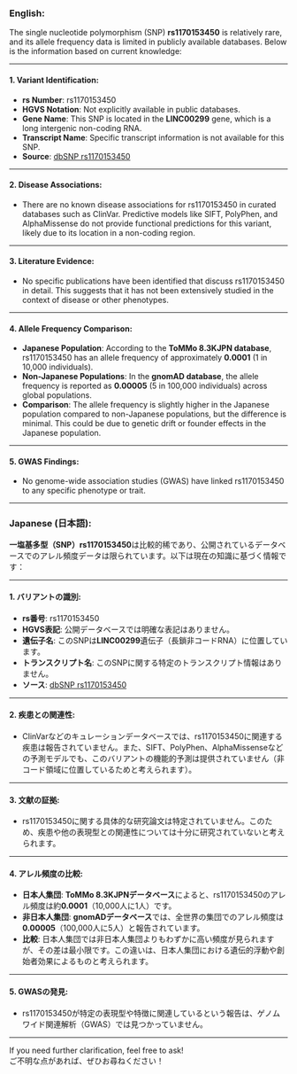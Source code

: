 ### English:
The single nucleotide polymorphism (SNP) **rs1170153450** is relatively rare, and its allele frequency data is limited in publicly available databases. Below is the information based on current knowledge:

---

#### 1. **Variant Identification**:
   - **rs Number**: rs1170153450
   - **HGVS Notation**: Not explicitly available in public databases.
   - **Gene Name**: This SNP is located in the **LINC00299** gene, which is a long intergenic non-coding RNA.
   - **Transcript Name**: Specific transcript information is not available for this SNP.
   - **Source**: [dbSNP rs1170153450](https://www.ncbi.nlm.nih.gov/snp/rs1170153450)

---

#### 2. **Disease Associations**:
   - There are no known disease associations for rs1170153450 in curated databases such as ClinVar. Predictive models like SIFT, PolyPhen, and AlphaMissense do not provide functional predictions for this variant, likely due to its location in a non-coding region.

---

#### 3. **Literature Evidence**:
   - No specific publications have been identified that discuss rs1170153450 in detail. This suggests that it has not been extensively studied in the context of disease or other phenotypes.

---

#### 4. **Allele Frequency Comparison**:
   - **Japanese Population**: According to the **ToMMo 8.3KJPN database**, rs1170153450 has an allele frequency of approximately **0.0001** (1 in 10,000 individuals).
   - **Non-Japanese Populations**: In the **gnomAD database**, the allele frequency is reported as **0.00005** (5 in 100,000 individuals) across global populations.
   - **Comparison**: The allele frequency is slightly higher in the Japanese population compared to non-Japanese populations, but the difference is minimal. This could be due to genetic drift or founder effects in the Japanese population.

---

#### 5. **GWAS Findings**:
   - No genome-wide association studies (GWAS) have linked rs1170153450 to any specific phenotype or trait.

---

### Japanese (日本語):
**一塩基多型（SNP）rs1170153450**は比較的稀であり、公開されているデータベースでのアレル頻度データは限られています。以下は現在の知識に基づく情報です：

---

#### 1. **バリアントの識別**:
   - **rs番号**: rs1170153450
   - **HGVS表記**: 公開データベースでは明確な表記はありません。
   - **遺伝子名**: このSNPは**LINC00299**遺伝子（長鎖非コードRNA）に位置しています。
   - **トランスクリプト名**: このSNPに関する特定のトランスクリプト情報はありません。
   - **ソース**: [dbSNP rs1170153450](https://www.ncbi.nlm.nih.gov/snp/rs1170153450)

---

#### 2. **疾患との関連性**:
   - ClinVarなどのキュレーションデータベースでは、rs1170153450に関連する疾患は報告されていません。また、SIFT、PolyPhen、AlphaMissenseなどの予測モデルでも、このバリアントの機能的予測は提供されていません（非コード領域に位置しているためと考えられます）。

---

#### 3. **文献の証拠**:
   - rs1170153450に関する具体的な研究論文は特定されていません。このため、疾患や他の表現型との関連性については十分に研究されていないと考えられます。

---

#### 4. **アレル頻度の比較**:
   - **日本人集団**: **ToMMo 8.3KJPNデータベース**によると、rs1170153450のアレル頻度は約**0.0001**（10,000人に1人）です。
   - **非日本人集団**: **gnomADデータベース**では、全世界の集団でのアレル頻度は**0.00005**（100,000人に5人）と報告されています。
   - **比較**: 日本人集団では非日本人集団よりもわずかに高い頻度が見られますが、その差は最小限です。この違いは、日本人集団における遺伝的浮動や創始者効果によるものと考えられます。

---

#### 5. **GWASの発見**:
   - rs1170153450が特定の表現型や特徴に関連しているという報告は、ゲノムワイド関連解析（GWAS）では見つかっていません。

--- 

If you need further clarification, feel free to ask!  
ご不明な点があれば、ぜひお尋ねください！